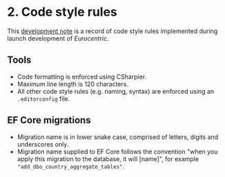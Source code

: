 # 2. Code style rules

This [development note](../README.md#development-notes) is a record of code style rules implemented during launch development of *Eurocentric*.

## Tools

- Code formatting is enforced using CSharpier.
- Maximum line length is 120 characters.
- All other code style rules (e.g. naming, syntax) are enforced using an `.editorconfig` file.

## EF Core migrations

- Migration name is in lower snake case, comprised of letters, digits and underscores only.
- Migration name supplied to EF Core follows the convention "when you apply this migration to the database, it will \[name\]", for example `"add_dbo_country_aggregate_tables"`.
